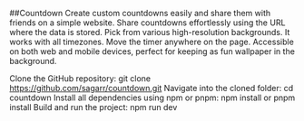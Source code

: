##Countdown
Create custom countdowns easily and share them with friends on a simple website.
Share countdowns effortlessly using the URL where the data is stored.
Pick from various high-resolution backgrounds.
It works with all timezones.
Move the timer anywhere on the page.
Accessible on both web and mobile devices, perfect for keeping as fun wallpaper in the background.


Clone the GitHub repository: git clone https://github.com/sagarr/countdown.git
Navigate into the cloned folder: cd countdown
Install all dependencies using npm or pnpm: npm install or pnpm install
Build and run the project: npm run dev
